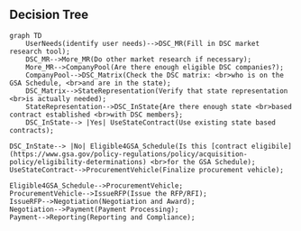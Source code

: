 ## Decision Tree

```mermaid
graph TD
    UserNeeds(identify user needs)-->DSC_MR(Fill in DSC market research tool);
    DSC_MR-->More_MR(Do other market research if necessary);
    More_MR-->CompanyPool(Are there enough eligible DSC companies?);
    CompanyPool-->DSC_Matrix(Check the DSC matrix: <br>who is on the GSA Schedule, <br>and are in the state);
    DSC_Matrix-->StateRepresentation(Verify that state representation <br>is actually needed);
    StateRepresentation-->DSC_InState{Are there enough state <br>based contract established <br>with DSC members};
    DSC_InState--> |Yes| UseStateContract(Use existing state based contracts);
```
    DSC_InState--> |No| Eligible4GSA_Schedule(Is this [contract eligibile](https://www.gsa.gov/policy-regulations/policy/acquisition-policy/eligibility-determinations) <br>for the GSA Schedule);
    UseStateContract-->ProcurementVehicle(Finalize procurement vehicle);

    Eligible4GSA_Schedule-->ProcurementVehicle;
    ProcurementVehicle-->IssueRFP(Issue the RFP/RFI);
    IssueRFP-->Negotiation(Negotiation and Award);
    Negotiation-->Payment(Payment Processing);
    Payment-->Reporting(Reporting and Compliance);
